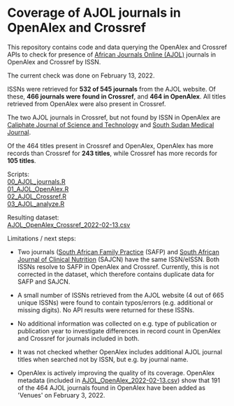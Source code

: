 # Coverage of AJOL journals in OpenAlex and Crossref

This repository contains code and data querying the OpenAlex and Crossref APIs to check for presence of [African Journals Online (AJOL)](https://www.ajol.info/index.php/ajol) journals in OpenAlex and Crossref by ISSN.

The current check was done on February 13, 2022.

ISSNs were retrieved for **532 of 545 journals** from the AJOL website.
Of these, **466 journals were found in Crossref**, and **464 in OpenAlex**. All titles retrieved from OpenAlex were also present in Crossref. 

The two AJOL journals in Crossref, but not found by ISSN in OpenAlex are [Caliphate Journal of Science and Technology](https://www.ajol.info/index.php/cajost) and [South Sudan Medical Journal](https://www.ajol.info/index.php/ssmj).

Of the 464 titles present in Crossref and OpenAlex, OpenAlex has more records than Crossref for **243 titles**, while Crossref has more records for **105 titles**.

Scripts:  
[00_AJOL_journals.R](00_AJOL_issns.R)  
[01_AJOL_OpenAlex.R](01_AJOL_OpenAlex.R)  
[02_AJOL_Crossref.R](02_AJOL_Crossref.R)  
[03_AJOL_analyze.R](03_AJOL_analyze.R)

Resulting dataset:  
[AJOL_OpenAlex_Crossref_2022-02-13.csv](data/2022-02-13/AJOL_OpenAlex_Crossref_2022-02-13.csv)


Limitations / next steps:

- Two journals ([South African Family Practice](https://www.ajol.info/index.php/safp) (SAFP) and [South African Journal of Clinical Nutrition](https://www.ajol.info/index.php/sajcn) (SAJCN) have the same ISSN/eISSN. Both ISSNs resolve to SAFP in OpenAlex and Crossref. Currently, this is not corrected in the dataset, which therefore contains duplicate data for SAFP and SAJCN. 

- A small number of ISSNs retrieved from the AJOL website (4 out of 665 unique ISSNs) were found to contain typos/errors (e.g. additional or missing digits). No API results were returned for these ISSNs.

- No additional information was collected on e.g. type of publication or publication year to investigate differences in record count in OpenAlex and Crossref for journals included in both. 

- It was not checked whether OpenAlex includes additional AJOL journal titles when searched not by ISSN, but e.g. by journal name.

- OpenAlex is actively improving the quality of its coverage. OpenAlex metadata (included in [AJOL_OpenAlex_2022-02-13.csv](data/2022-02-13/AJOL_OpenAlex_2022-02-13.csv)) show that 191 of the 464 AJOL journals found in OpenAlex have been added as 'Venues' on February 3, 2022.
